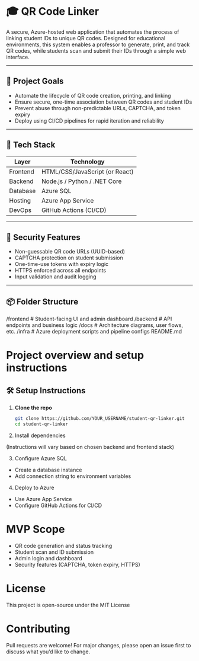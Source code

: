 # 🎓 QR Code Linker

A secure, Azure-hosted web application that automates the process of linking student IDs to unique QR codes. Designed for educational environments, this system enables a professor to generate, print, and track QR codes, while students scan and submit their IDs through a simple web interface.

---

## 🚀 Project Goals

- Automate the lifecycle of QR code creation, printing, and linking
- Ensure secure, one-time association between QR codes and student IDs
- Prevent abuse through non-predictable URLs, CAPTCHA, and token expiry
- Deploy using CI/CD pipelines for rapid iteration and reliability

---

## 🧱 Tech Stack

| Layer        | Technology                     |
|--------------|--------------------------------|
| Frontend     | HTML/CSS/JavaScript (or React) |
| Backend      | Node.js / Python / .NET Core   |
| Database     | Azure SQL                      |
| Hosting      | Azure App Service              |
| DevOps       | GitHub Actions (CI/CD)         |

---

## 🔐 Security Features

- Non-guessable QR code URLs (UUID-based)
- CAPTCHA protection on student submission
- One-time-use tokens with expiry logic
- HTTPS enforced across all endpoints
- Input validation and audit logging

---

## 📦 Folder Structure
/frontend # Student-facing UI and admin dashboard
/backend # API endpoints and business logic
/docs # Architecture diagrams, user flows, etc. 
/infra # Azure deployment scripts and pipeline configs README.md


# Project overview and setup instructions

## 🛠️ Setup Instructions

1. **Clone the repo**
   ```bash
   git clone https://github.com/YOUR_USERNAME/student-qr-linker.git
   cd student-qr-linker

2. Install dependencies

(Instructions will vary based on chosen backend and frontend stack)

3. Configure Azure SQL
- Create a database instance
- Add connection string to environment variables

4. Deploy to Azure
- Use Azure App Service
- Configure GitHub Actions for CI/CD

# MVP Scope
- QR code generation and status tracking
- Student scan and ID submission
- Admin login and dashboard
- Security features (CAPTCHA, token expiry, HTTPS)

# License
This project is open-source under the MIT License

# Contributing
Pull requests are welcome! For major changes, please open an issue first to discuss what you’d like to change.